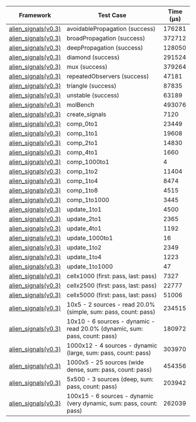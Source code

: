| Framework | Test Case | Time (μs) |
| --- | --- | --- |
| [alien_signals(v0.3)](https://github.com/medz/alien-signals-dart) | avoidablePropagation (success) | 176281 |
| [alien_signals(v0.3)](https://github.com/medz/alien-signals-dart) | broadPropagation (success) | 372712 |
| [alien_signals(v0.3)](https://github.com/medz/alien-signals-dart) | deepPropagation (success) | 128050 |
| [alien_signals(v0.3)](https://github.com/medz/alien-signals-dart) | diamond (success) | 291524 |
| [alien_signals(v0.3)](https://github.com/medz/alien-signals-dart) | mux (success) | 379264 |
| [alien_signals(v0.3)](https://github.com/medz/alien-signals-dart) | repeatedObservers (success) | 47181 |
| [alien_signals(v0.3)](https://github.com/medz/alien-signals-dart) | triangle (success) | 87835 |
| [alien_signals(v0.3)](https://github.com/medz/alien-signals-dart) | unstable (success) | 63189 |
| [alien_signals(v0.3)](https://github.com/medz/alien-signals-dart) | molBench | 493076 |
| [alien_signals(v0.3)](https://github.com/medz/alien-signals-dart) | create_signals | 7120 |
| [alien_signals(v0.3)](https://github.com/medz/alien-signals-dart) | comp_0to1 | 23449 |
| [alien_signals(v0.3)](https://github.com/medz/alien-signals-dart) | comp_1to1 | 19608 |
| [alien_signals(v0.3)](https://github.com/medz/alien-signals-dart) | comp_2to1 | 14830 |
| [alien_signals(v0.3)](https://github.com/medz/alien-signals-dart) | comp_4to1 | 1660 |
| [alien_signals(v0.3)](https://github.com/medz/alien-signals-dart) | comp_1000to1 | 4 |
| [alien_signals(v0.3)](https://github.com/medz/alien-signals-dart) | comp_1to2 | 11404 |
| [alien_signals(v0.3)](https://github.com/medz/alien-signals-dart) | comp_1to4 | 8474 |
| [alien_signals(v0.3)](https://github.com/medz/alien-signals-dart) | comp_1to8 | 4515 |
| [alien_signals(v0.3)](https://github.com/medz/alien-signals-dart) | comp_1to1000 | 3445 |
| [alien_signals(v0.3)](https://github.com/medz/alien-signals-dart) | update_1to1 | 4500 |
| [alien_signals(v0.3)](https://github.com/medz/alien-signals-dart) | update_2to1 | 2365 |
| [alien_signals(v0.3)](https://github.com/medz/alien-signals-dart) | update_4to1 | 1192 |
| [alien_signals(v0.3)](https://github.com/medz/alien-signals-dart) | update_1000to1 | 16 |
| [alien_signals(v0.3)](https://github.com/medz/alien-signals-dart) | update_1to2 | 2349 |
| [alien_signals(v0.3)](https://github.com/medz/alien-signals-dart) | update_1to4 | 1223 |
| [alien_signals(v0.3)](https://github.com/medz/alien-signals-dart) | update_1to1000 | 47 |
| [alien_signals(v0.3)](https://github.com/medz/alien-signals-dart) | cellx1000 (first: pass, last: pass) | 7327 |
| [alien_signals(v0.3)](https://github.com/medz/alien-signals-dart) | cellx2500 (first: pass, last: pass) | 22777 |
| [alien_signals(v0.3)](https://github.com/medz/alien-signals-dart) | cellx5000 (first: pass, last: pass) | 51006 |
| [alien_signals(v0.3)](https://github.com/medz/alien-signals-dart) | 10x5 - 2 sources - read 20.0% (simple, sum: pass, count: pass) | 234515 |
| [alien_signals(v0.3)](https://github.com/medz/alien-signals-dart) | 10x10 - 6 sources - dynamic - read 20.0% (dynamic, sum: pass, count: pass) | 180972 |
| [alien_signals(v0.3)](https://github.com/medz/alien-signals-dart) | 1000x12 - 4 sources - dynamic (large, sum: pass, count: pass) | 303970 |
| [alien_signals(v0.3)](https://github.com/medz/alien-signals-dart) | 1000x5 - 25 sources (wide dense, sum: pass, count: pass) | 454356 |
| [alien_signals(v0.3)](https://github.com/medz/alien-signals-dart) | 5x500 - 3 sources (deep, sum: pass, count: pass) | 203942 |
| [alien_signals(v0.3)](https://github.com/medz/alien-signals-dart) | 100x15 - 6 sources - dynamic (very dynamic, sum: pass, count: pass) | 262039 |
